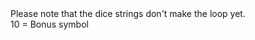 <aside class="alert alert-info">
Please note that the dice strings don't make the loop yet.<br>
</aside>
<aside class="alert alert-warning">
10 = Bonus symbol
</aside>

